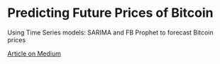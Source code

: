 # Predicting Future Prices of Bitcoin
Using Time Series models: SARIMA and FB Prophet to forecast Bitcoin prices

[Article on Medium](https://medium.com/@marcosan93/predicting-prices-of-bitcoin-with-machine-learning-3e83bb4dd35f?source=friends_link&sk=1a83064b8a1a75baea68c98c35c78092)
